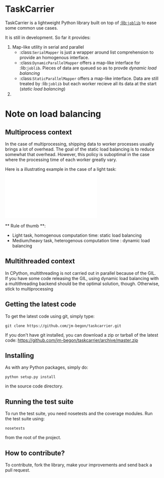 TaskCarrier
===========
TaskCarrier is a lightweight Python library built on top of [:lib:`joblib`](https://pythonhosted.org/joblib/) to ease some common use cases.

It is still in development. So far it provides:
1. Map-like utility in serial and parallel
    * :class:`SerialMapper` is just a wrapper around list comprehension to provide an homogenous interface.
    * :class:`DynamicParallelMapper` offers a map-like interface for :lib:`joblib`. Pieces of data are queued so as to provde *dynamic load balancing*
    * :class:`StaticParallelMapper` offers a map-like interface. Data are still treated by :lib:`joblib` but each worker recieve all its data at the start (*static load balancing*)
2.

# Note on load balancing

## Multiprocess context
In the case of multiprocessing, shipping data to worker processes usually brings a lot of overhead. The goal of the static load balancing is to reduce somewhat that overhead. However, this policy is suboptimal in the case where the processing time of each worker greatly vary.

Here is a illustrating example in the case of a light task:
![Load balancing benchmark](inc_size_light_task.pdf)

** Rule of thumb **:
* Light task, homogenous computation time: static load balancing
* Medium/heavy task, heterogenous computation time : dynamic load balancing

## Multithreaded context
In CPython, multithreading is not carried out in parallel because of the GIL. If you have some code releasing the GIL, using dynamic load balancing with a multithreading backend should be the optimal solution, though. Otherwise, stick to multiprocessing

Getting the latest code
-----------------------

To get the latest code using git, simply type:


    git clone https://github.com/jm-begon/taskcarrier.git

If you don't have git installed, you can download a zip or tarball of the
latest code: https://github.com/jm-begon/taskcarrier/archive/master.zip



Installing
----------

As with any Python packages, simply do:

    python setup.py install

in the source code directory.


Running the test suite
----------------------

To run the test suite, you need nosetests and the coverage modules.
Run the test suite using:

    nosetests

from the root of the project.


How to contribute?
------------------

To contribute, fork the library, make your improvements and send back a pull request.
